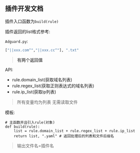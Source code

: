 ## 插件开发文档

插件入口函数为`build(rule)`

插件返回的list格式参考:

`Adguard.py`:

```python
["||xxx.com^","||xxx.cc^"], ".txt"
```
> **有两个返回值**

API:
- rule.domain_list(获取域名列表)
- rule.regex_list(获取正则表达式的域名列表)
- rule.ip_list(获取ip列表)

> 所有变量均为列表 无需读取文件

模板:
```
# 主函数并且引入rule(对象)
def build(rule):
    list = rule.domain_list + rule.regex_list + rule.ip_list
    return list, ".yaml" # 返回处理后的列表和文件后缀名
```
> 输出文件名=插件名